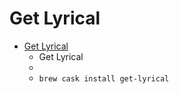 # Get Lyrical
- [Get Lyrical](https://shullian.com/get_lyrical.php)
  -  Get Lyrical
  - 
  - `brew cask install get-lyrical`
